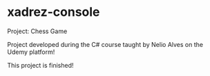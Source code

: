 # xadrez-console
Project: Chess Game

Project developed during the C# course taught by Nelio Alves on the Udemy platform!

This project is finished!